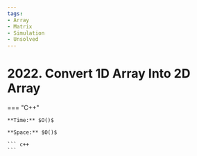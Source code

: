```yaml
---
tags:
- Array
- Matrix
- Simulation
- Unsolved
---
```



# 2022. Convert 1D Array Into 2D Array

=== "C++"

    **Time:** $O()$

    **Space:** $O()$

    ``` c++
    ```